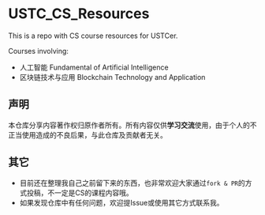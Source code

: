 # USTC_CS_Resources

This is a repo with CS course resources for USTCer.

Courses involving:

- 人工智能 Fundamental of Artificial Intelligence
- 区块链技术与应用 Blockchain Technology and Application

## 声明

本仓库分享内容著作权归原作者所有。所有内容仅供**学习交流**使用，由于个人的不正当使用造成的不良后果，与此仓库及贡献者无关。

## 其它

- 目前还在整理我自己之前留下来的东西，也非常欢迎大家通过`fork & PR`的方式投稿，不一定是CS的课程内容哦。
- 如果发现仓库中有任何问题，欢迎提Issue或使用其它方式联系我。